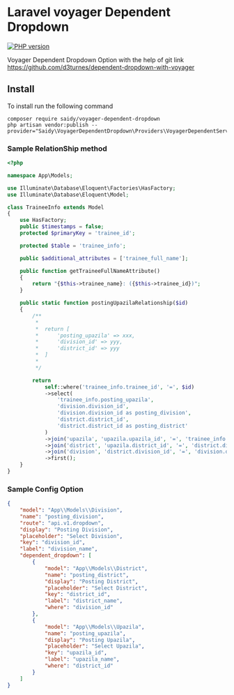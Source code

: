# Laravel voyager Dependent Dropdown

[![PHP version](https://d25lcipzij17d.cloudfront.net/badge.svg?id=ph&r=r&type=6e&v=1.0.1&x2=2)](https://packagist.org/packages/saidy/voyager-dependent-dropdown)

Voyager Dependent Dropdown Option with the help of git link <https://github.com/d3turnes/dependent-dropdown-with-voyager>

## Install

To install run the following command

```properties
composer require saidy/voyager-dependent-dropdown
php artisan vendor:publish --provider="Saidy\VoyagerDependentDropdown\Providers\VoyagerDependentServiceProvider" 
```

### Sample RelationShip method

```php
<?php

namespace App\Models;

use Illuminate\Database\Eloquent\Factories\HasFactory;
use Illuminate\Database\Eloquent\Model;

class TraineeInfo extends Model
{
    use HasFactory;
    public $timestamps = false;
    protected $primaryKey = 'trainee_id';

    protected $table = 'trainee_info';

    public $additional_attributes = ['trainee_full_name'];

    public function getTraineeFullNameAttribute()
    {
        return "{$this->trainee_name}: ({$this->trainee_id})";
    }

    public static function postingUpazilaRelationship($id)
    {
        /**
         *
         *	return [
         *		'posting_upazila' => xxx,
         *		'division_id' => yyy,
         *		'district_id' => yyy
         *	]
         *
         */

        return
            self::where('trainee_info.trainee_id', '=', $id)
            ->select(
                'trainee_info.posting_upazila',
                'division.division_id',
                'division.division_id as posting_division',
                'district.district_id',
                'district.district_id as posting_district'
            )
            ->join('upazila', 'upazila.upazila_id', '=', 'trainee_info.posting_upazila')
            ->join('district', 'upazila.district_id', '=', 'district.district_id')
            ->join('division', 'district.division_id', '=', 'division.division_id')
            ->first();
    }
}

```

### Sample Config Option

```json
{
    "model": "App\\Models\\Division",
    "name": "posting_division",
    "route": "api.v1.dropdown",
    "display": "Posting Division",
    "placeholder": "Select Division",
    "key": "division_id",
    "label": "division_name",
    "dependent_dropdown": [
        {
            "model": "App\\Models\\District",
            "name": "posting_district",
            "display": "Posting District",
            "placeholder": "Select District",
            "key": "district_id",
            "label": "district_name",
            "where": "division_id"
        },
        {
            "model": "App\\Models\\Upazila",
            "name": "posting_upazila",
            "display": "Posting Upazila",
            "placeholder": "Select Upazila",
            "key": "upazila_id",
            "label": "upazila_name",
            "where": "district_id"
        }
    ]
}
```
